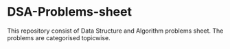 # DSA-Problems-sheet
This repository consist of Data Structure and Algorithm problems sheet.
The problems are categorised topicwise.
